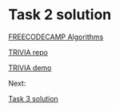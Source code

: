 # Task 2 solution

[FREECODECAMP Algorithms](https://www.freecodecamp.com/amashoshyna)

[TRIVIA repo](https://github.com/AMashoshyna/trivia)

[TRIVIA demo](https://amashoshyna.github.io/trivia/)

Next:

[Task 3 solution](https://github.com/AMashoshyna/kottans_web_test/tree/master/task_3)